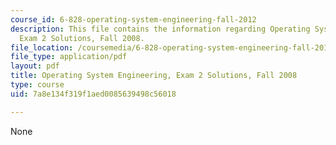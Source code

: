 ```yaml
---
course_id: 6-828-operating-system-engineering-fall-2012
description: This file contains the information regarding Operating System Engineering,
  Exam 2 Solutions, Fall 2008.
file_location: /coursemedia/6-828-operating-system-engineering-fall-2012/7a8e134f319f1aed0085639498c56018_MIT6_828F12_q08_2_sol.pdf
file_type: application/pdf
layout: pdf
title: Operating System Engineering, Exam 2 Solutions, Fall 2008
type: course
uid: 7a8e134f319f1aed0085639498c56018

---
```

None